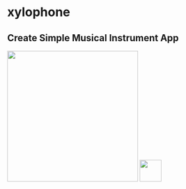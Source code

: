 # xylophone
## Create Simple Musical Instrument App

<img src="https://user-images.githubusercontent.com/106425118/173782764-b53f3d34-d7e2-4f16-bd6b-81ad7f813238.png" width="300">

<img src="https://user-images.githubusercontent.com/106425118/173783057-bad35370-e71d-4428-944b-41d199b1cf51.png" height="50">
